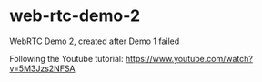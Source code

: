 # web-rtc-demo-2
WebRTC Demo 2, created after Demo 1 failed

Following the Youtube tutorial: https://www.youtube.com/watch?v=5M3Jzs2NFSA
